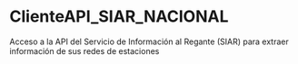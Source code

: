 # ClienteAPI_SIAR_NACIONAL
Acceso a la API del Servicio de Información al Regante (SIAR) para extraer información de sus redes de estaciones

